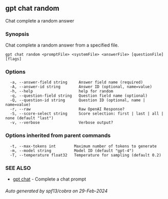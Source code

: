## gpt chat random

Chat complete a random answer

### Synopsis

Chat complete a random answer from a specified file.

```
gpt chat random <promptFile> <systemFile> <answerFile> [questionFile] [flags]
```

### Options

```
  -a, --answer-field string     Answer field name (required)
  -A, --answer-id string        Answer ID (optional, name=value)
  -h, --help                    help for random
  -q, --question-field string   Question field name (optional)
  -Q, --question-id string      Question ID (optional, name | name=value)
  -r, --raw                     Raw OpenAI Response?
  -S, --score-select string     Score selection: first | last | all | none (default "last")
  -v, --verbose                 Verbose output?
```

### Options inherited from parent commands

```
  -t, --max-tokens int        Maximum number of tokens to generate
  -m, --model string          Model ID (default "gpt-4")
  -T, --temperature float32   Temperature for sampling (default 0.2)
```

### SEE ALSO

* [gpt chat](gpt_chat.md)	 - Complete a chat prompt

###### Auto generated by spf13/cobra on 29-Feb-2024

